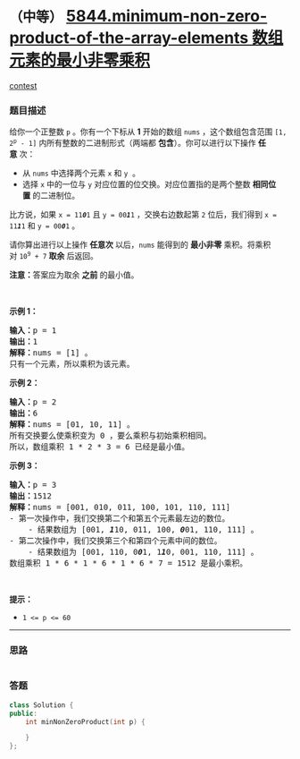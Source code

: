 # `（中等）` [5844.minimum-non-zero-product-of-the-array-elements 数组元素的最小非零乘积](https://leetcode-cn.com/problems/minimum-non-zero-product-of-the-array-elements/)

[contest](https://leetcode-cn.com/contest/weekly-contest-254/problems/minimum-non-zero-product-of-the-array-elements/)

### 题目描述
<div class="notranslate"><p>给你一个正整数&nbsp;<code>p</code>&nbsp;。你有一个下标从 <strong>1</strong>&nbsp;开始的数组&nbsp;<code>nums</code>&nbsp;，这个数组包含范围&nbsp;<code>[1, 2<sup>p</sup> - 1]</code>&nbsp;内所有整数的二进制形式（两端都 <strong>包含</strong>）。你可以进行以下操作 <strong>任意</strong>&nbsp;次：</p>

<ul>
	<li>从 <code>nums</code>&nbsp;中选择两个元素&nbsp;<code>x</code>&nbsp;和&nbsp;<code>y</code>&nbsp; 。</li>
	<li>选择 <code>x</code>&nbsp;中的一位与 <code>y</code>&nbsp;对应位置的位交换。对应位置指的是两个整数 <strong>相同位置</strong>&nbsp;的二进制位。</li>
</ul>

<p>比方说，如果&nbsp;<code>x = 11<em><strong>0</strong></em>1</code>&nbsp;且&nbsp;<code>y = 00<em><strong>1</strong></em>1</code>&nbsp;，交换右边数起第 <code>2</code>&nbsp;位后，我们得到&nbsp;<code>x = 11<em><strong>1</strong></em>1</code> 和&nbsp;<code>y = 00<em><strong>0</strong></em>1</code>&nbsp;。</p>

<p>请你算出进行以上操作 <strong>任意次</strong>&nbsp;以后，<code>nums</code>&nbsp;能得到的 <strong>最小非零</strong>&nbsp;乘积。将乘积对<em>&nbsp;</em><code>10<sup>9</sup> + 7</code>&nbsp;<strong>取余</strong> 后返回。</p>

<p><strong>注意：</strong>答案应为取余 <strong>之前</strong>&nbsp;的最小值。</p>

<p>&nbsp;</p>

<p><strong>示例 1：</strong></p>

<pre><b>输入：</b>p = 1
<b>输出：</b>1
<b>解释：</b>nums = [1] 。
只有一个元素，所以乘积为该元素。
</pre>

<p><strong>示例 2：</strong></p>

<pre><b>输入：</b>p = 2
<b>输出：</b>6
<b>解释：</b>nums = [01, 10, 11] 。
所有交换要么使乘积变为 0 ，要么乘积与初始乘积相同。
所以，数组乘积 1 * 2 * 3 = 6 已经是最小值。
</pre>

<p><strong>示例 3：</strong></p>

<pre><b>输入：</b>p = 3
<b>输出：</b>1512
<b>解释：</b>nums = [001, 010, 011, 100, 101, 110, 111]
- 第一次操作中，我们交换第二个和第五个元素最左边的数位。
    - 结果数组为 [001, <em><strong>1</strong></em>10, 011, 100, <em><strong>0</strong></em>01, 110, 111] 。
- 第二次操作中，我们交换第三个和第四个元素中间的数位。
    - 结果数组为 [001, 110, 0<em><strong>0</strong></em>1, 1<em><strong>1</strong></em>0, 001, 110, 111] 。
数组乘积 1 * 6 * 1 * 6 * 1 * 6 * 7 = 1512 是最小乘积。
</pre>

<p>&nbsp;</p>

<p><strong>提示：</strong></p>

<ul>
	<li><code>1 &lt;= p &lt;= 60</code></li>
</ul>
</div>

---
### 思路
```
```



### 答题
``` C++
class Solution {
public:
    int minNonZeroProduct(int p) {

    }
};
```




